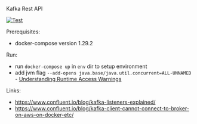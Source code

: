 Kafka Rest API

[![Test](https://github.com/HubertTatar/kafka-ra/actions/workflows/test.yml/badge.svg)](https://github.com/HubertTatar/kafka-ra/actions/workflows/test.yml)

Prerequisites:
 - docker-compose version 1.29.2

Run:
 - run `docker-compose up` in `env` dir to setup environment 
 - add jvm flag `--add-opens java.base/java.util.concurrent=ALL-UNNAMED` - [Understanding Runtime Access Warnings](https://docs.oracle.com/javase/9/migrate/toc.htm#JSMIG-GUID-7BB28E4D-99B3-4078-BDC4-FC24180CE82B) 


Links:
 - https://www.confluent.io/blog/kafka-listeners-explained/
 - https://www.confluent.io/blog/kafka-client-cannot-connect-to-broker-on-aws-on-docker-etc/
